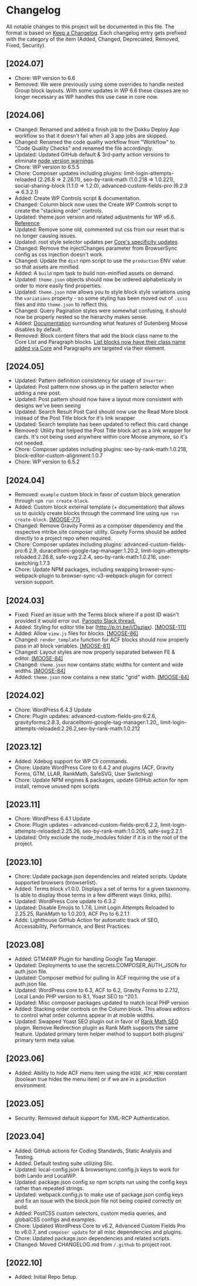 # Changelog

All notable changes to this project will be documented in this file. The format is based on [Keep a Changelog](https://keepachangelog.com/en/1.0.0/). Each changelog entry gets prefixed with the category of the item (Added, Changed, Depreciated, Removed, Fixed, Security).

## [2024.07]
- Chore: WP version to 6.6
- Removed: We were previously using some overrides to handle nested Group block layouts. With some updates in WP 6.6 these classes are no longer necessary as WP handles this use case in core now.

## [2024.06]
- Changed: Renamed and added a finish job to the Dokku Deploy App workflow so that it doesn't fail when all 3 app jobs are skipped.
- Changed: Renamed the code quality workflow from "Workflow" to "Code Quality Checks" and renamed the file accordingly.
- Updated: Updated GitHub default & 3rd-party action versions to eliminate [node version warnings](https://github.com/moderntribe/moose/actions/runs/9617664104).
- Chore: WP version to 6.5.5
- Chore: Composer updates including plugins: limit-login-attempts-reloaded (2.26.8 => 2.26.11), seo-by-rank-math (1.0.218 => 1.0.221), social-sharing-block (1.1.0 => 1.2.0), advanced-custom-fields-pro (6.2.9 => 6.3.2.1)
- Added: Create WP Controls script & documentation.
- Changed: Column block now uses the Create WP Controls script to create the "stacking order" controls. 
- Updated: theme.json version and related adjustments for WP v6.6. [Reference](https://make.wordpress.org/core/2024/06/19/theme-json-version-3/)
- Updated: Remove some old, commented out css from our reset that is no longer causing issues.
- Updated: root style selector updates per [Core's specificity updates](https://make.wordpress.org/core/2024/06/21/wordpress-6-6-css-specificity/).
- Changed: Remove the injectChanges parameter from BrowserSync config as css injection doesn't work.
- Changed: Update the `dist` npm script to use the `production` ENV value so that assets are minified.
- Added: A `build` npm task to build non-minified assets on demand.
- Updated: `theme.json` objects should now be ordered alphabetically in order to more easily find properties.
- Updated: `theme.json` now allows you to style block style variations using the `variations` property - so some styling has been moved out of `.scss` files and into `theme.json` to reflect this.
- Changed: Query Pagination styles were somewhat confusing, it should now be properly nested so the hierarchy makes sense.
- Added: [Documentation](./docs/supported-block-features.md) surrounding what features of Gutenberg Moose disables by default.
- Removed: Block content filters that add the block class name to the Core List and Paragraph blocks. [List blocks now have their class name added via Core](https://make.wordpress.org/core/2024/06/24/miscellaneous-editor-changes-in-wordpress-6-6/#Added-wp-block-list-class-to-the-list-block) and Paragraphs are targeted via their element. 


## [2024.05]
- Updated: Pattern definition consistency for usage of `Inserter:`
- Updated: Post pattern now shows up in the pattern selector when adding a new post.
- Updated: Post pattern should now have a layout more consistent with designs we've been seeing
- Updated: Search Result Post Card should now use the Read More block instead of the Post Title block for it's link wrapper
- Updated: Search template has been updated to reflect this card change
- Removed: Utility that helped the Post Title block act as a link wrapper for cards. It's not being used anywhere within core Moose anymore, so it's not needed.
- Chore: Composer updates including plugins: seo-by-rank-math:1.0.218, block-editor-custom-alignment:1.0.7
- Chore: WP version to 6.5.2

## [2024.04]
- Removed: `example` custom block in favor of custom block generation through `npm run create-block`.
- Added: Custom block external template (+ documentation) that allows us to quickly create blocks through the command line using `npm run create-block`. [[MOOSE-77]](https://moderntribe.atlassian.net/browse/MOOSE-77)
- Changed: Remove Gravity Forms as a composer dependency and the respective mtribe.site composer utility. Gravity Forms should be added directly to a project repo when required.
- Chore: Composer updates including plugins: advanced-custom-fields-pro:6.2.9, duracelltomi-google-tag-manager:1.20.2, limit-login-attempts-reloaded:2.26.8, safe-svg:2.2.4, seo-by-rank-math:1.0.216, user-switching:1.7.3
- Chore: Update NPM packages, including swapping browser-sync-webpack-plugin to browser-sync-v3-webpack-plugin for correct version support.

## [2024.03]
- Fixed: Fixed an issue with the Terms block where if a post ID wasn't provided it would error out. [Panopto Slack thread.](https://tribe.slack.com/archives/C061UC7B2F9/p1710250320818599)
- Added: Styling for editor title bar (http://p.tri.be/i/Dszjax). [[MOOSE-111]](https://moderntribe.atlassian.net/browse/MOOSE-111)
- Added: Allow `view.js` files for blocks. [[MOOSE-86]](https://moderntribe.atlassian.net/browse/MOOSE-86)
- Changed: `render_template` function for ACF blocks should now properly pass in all block variables. [[MOOSE-81]](https://moderntribe.atlassian.net/browse/MOOSE-81)
- Changed: Layout styles are now properly separated between FE & editor. [[MOOSE-84]](https://moderntribe.atlassian.net/browse/MOOSE-84)
- Changed: `theme.json` now contains static widths for content and wide widths. [[MOOSE-84]](https://moderntribe.atlassian.net/browse/MOOSE-84)
- Added: `theme.json` now contains a new static "grid" width. [[MOOSE-84]](https://moderntribe.atlassian.net/browse/MOOSE-84)

## [2024.02]
- Chore: WordPress 6.4.3 Update
- Chore: Plugin updates: advanced-custom-fields-pro:6.2.6, gravityforms:2.8.3, duracelltomi-google-tag-manager:1.20,, limit-login-attempts-reloaded:2.26.2,seo-by-rank-math:1.0.212

## [2023.12]

- Added: Xdebug support for WP Cli commands.
- Chore: Update WordPress Core to 6.4.2 and plugins (ACF, Gravity Forms, GTM, LLAR, RankMath, SafeSVG, User Switching)
- Chore: Update NPM engines & packages, update GitHub action for npm install, remove unused npm scripts

## [2023.11]

- Chore: WordPress 6.4.1 Update
- Chore: Plugin updates - advanced-custom-fields-pro:6.2.2, limit-login-attempts-reloaded:2.25.26, seo-by-rank-math:1.0.205, safe-svg:2.2.1
- Updated: Only exclude the node_modules folder if it is in the root of the project.

## [2023.10]

- Chore: Update package.json dependencies and related scripts. Update supported browsers (browserlist).
- Added: Terms block v1.0.0. Displays a set of terms for a given taxonomy. Is able to display those terms in a few different ways (links, pills).
- Updated: WordPress Core update to 6.3.2
- Updated: Disable Emojis to 1.7.6, Limit Login Attempts Reloaded to 2.25.25, RankMath to 1.0.203, ACF Pro to 6.2.1.1
- Adds: Lighthouse GitHub Action for automatic track of SEO, Accessability, Performance, and Best Practices.

## [2023.08]

- Added: GTM4WP Plugin for handling Google Tag Manager.
- Updated: Deployments to use the secrets.COMPOSER_AUTH_JSON for auth.json file.
- Updated: Composer method for pulling in ACF requiring the use of a auth.json file.
- Updated: WordPress core to 6.3, ACF to 6.2, Gravity Forms to 2.7.12, Local Lando PHP version to 8.1, Yoast SEO to ^20.1.
- Updated: Misc composer packages updated to match local PHP version
- Added: Stacking order controls on the Column block. This allows editors to control what order columns appear in at mobile widths.
- Updated: Swapped Yoast SEO plugin out in favor of [Rank Math SEO](https://wordpress.org/plugins/seo-by-rank-math/) plugin. Remove Redirection plugin as Rank Math supports the same feature. Updated primary term helper method to support both plugins' primary term meta value.

## [2023.06]

- Added: Ability to hide ACF menu item using the `HIDE_ACF_MENU` constant (boolean true hides the menu item) or if we are in a production environment.

## [2023.05]

- Security: Removed default support for XML-RCP Authentication.

## [2023.04]

- Added: GitHub actions for Coding Standards, Static Analysis and Testing.
- Added: Default testing suite utilizing Slic.
- Updated: local-config.json & browsersync.config.js keys to work for both Lando and LocalWP.
- Updated: package.json config so npm scripts run using the config keys rather than repeated strings.
- Updated: webpack.config.js to make use of package.json config keys and fix an issue with the block.json file not being copied correctly on build.
- Added: PostCSS custom selectors, custom media queries, and globalCSS configs and examples.
- Chore: Updated WordPress Core to v6.2, Advanced Custom Fields Pro to v6.0.7, and `composer update` for all misc dependencies and plugins.
- Chore: Updated package.json dependencies and related scripts.
- Changed: Moved CHANGELOG.md from `/.github` to project root.

## [2022.10]

- Added: Initial Repo Setup.
